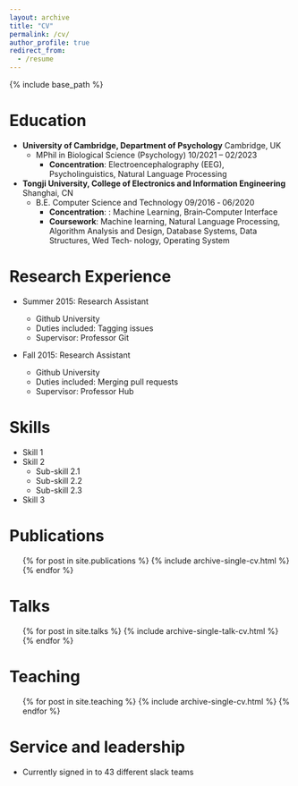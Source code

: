 ```yaml
---
layout: archive
title: "CV"
permalink: /cv/
author_profile: true
redirect_from:
  - /resume
---
```


{% include base_path %}

Education
======
* **University of Cambridge, Department of Psychology** Cambridge, UK
  + MPhil in Biological Science (Psychology) 10/2021 – 02/2023
    - **Concentration**: Electroencephalography (EEG), Psycholinguistics, Natural Language Processing
* **Tongji University, College of Electronics and Information Engineering** Shanghai, CN
  + B.E. Computer Science and Technology 09/2016 ‑ 06/2020
    - **Concentration**: : Machine Learning, Brain‑Computer Interface
    - **Coursework**: Machine learning, Natural Language Processing, Algorithm Analysis and Design, Database Systems, Data Structures, Wed Tech‑
nology, Operating System


Research Experience
======
* Summer 2015: Research Assistant
  * Github University
  * Duties included: Tagging issues
  * Supervisor: Professor Git

* Fall 2015: Research Assistant
  * Github University
  * Duties included: Merging pull requests
  * Supervisor: Professor Hub
  
Skills
======
* Skill 1
* Skill 2
  * Sub-skill 2.1
  * Sub-skill 2.2
  * Sub-skill 2.3
* Skill 3

Publications
======
  <ul>{% for post in site.publications %}
    {% include archive-single-cv.html %}
  {% endfor %}</ul>
  
Talks
======
  <ul>{% for post in site.talks %}
    {% include archive-single-talk-cv.html %}
  {% endfor %}</ul>
  
Teaching
======
  <ul>{% for post in site.teaching %}
    {% include archive-single-cv.html %}
  {% endfor %}</ul>
  
Service and leadership
======
* Currently signed in to 43 different slack teams
